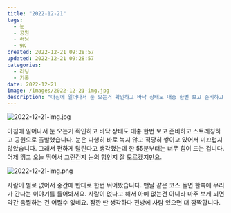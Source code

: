 ```yaml
---
title: "2022-12-21"
tags:
  - 눈
  - 공원
  - 러닝
  - 9K
created: 2022-12-21 09:28:57
updated: 2022-12-21 09:28:57
categories:
  - 러닝
  - 기록
date: 2022-12-21
image: /images/2022-12-21-img.jpg
description: "아침에 일어나서 눈 오는거 확인하고 바닥 상태도 대충 한번 보고 준비하고 스트레칭하고 공원으로 출발했습니다. 눈은 다행히 바로 녹지 않고 적당히 쌓이고 있어서 미끄럽지 않았습니다. 그래서 편하게 달린다고 생각했는데 한 55분부터는 너무 힘이 드는 겁니다. 어제 뛰고 오늘 뛰어서 그런건지"
---
```


![2022-12-21-img.jpg](/images/2022-12-21-img.jpg)
 
 

아침에 일어나서 눈 오는거 확인하고 바닥 상태도 대충 한번 보고 준비하고 스트레칭하고 공원으로 출발했습니다. 
눈은 다행히 바로 녹지 않고 적당히 쌓이고 있어서 미끄럽지 않았습니다. 그래서 편하게 달린다고 생각했는데 한 55분부터는 너무 힘이 드는 겁니다. 어제 뛰고 오늘 뛰어서 그런건지 눈의 힘인지 잘 모르겠지만요. 

 
 ![2022-12-21-img.png](/images/2022-12-21-img.png)
 
 

사람이 별로 없어서 중간에 반대로 한번 뛰어봤습니다. 맨날 같은 코스 돌면 한쪽에 무리가 간다는 이야기를 들어봐서요. 사람이 없다고 해서 아예 없는건 아니라 마주 보게 되면 약간 움찔하는 건 어쩔수 없네요. 잠깐 딴 생각하다 전방에 사람 있으면 더 깜짝합니다.
